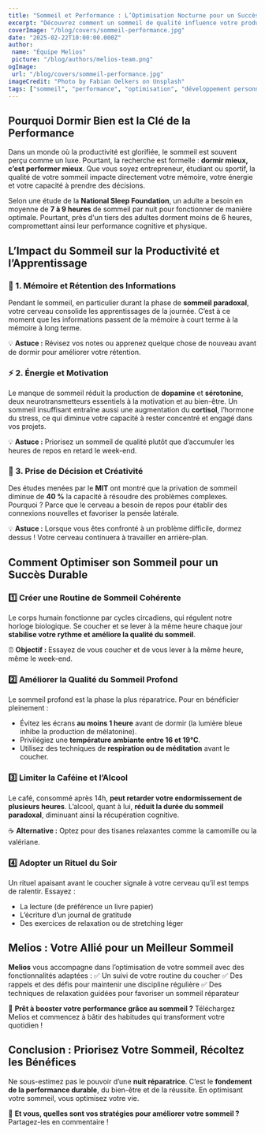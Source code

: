 ```yaml
---
title: "Sommeil et Performance : L’Optimisation Nocturne pour un Succès Durable"
excerpt: "Découvrez comment un sommeil de qualité influence votre productivité, votre apprentissage et votre bien-être global."
coverImage: "/blog/covers/sommeil-performance.jpg"
date: "2025-02-22T10:00:00.000Z"
author:
 name: "Équipe Melios"
 picture: "/blog/authors/melios-team.png"
ogImage:
 url: "/blog/covers/sommeil-performance.jpg"
imageCredit: "Photo by Fabian Oelkers on Unsplash"
tags: ["sommeil", "performance", "optimisation", "développement personnel"]
---
```


## Pourquoi Dormir Bien est la Clé de la Performance

Dans un monde où la productivité est glorifiée, le sommeil est souvent perçu comme un luxe. Pourtant, la recherche est formelle : **dormir mieux, c’est performer mieux**. Que vous soyez entrepreneur, étudiant ou sportif, la qualité de votre sommeil impacte directement votre mémoire, votre énergie et votre capacité à prendre des décisions.

Selon une étude de la **National Sleep Foundation**, un adulte a besoin en moyenne de **7 à 9 heures** de sommeil par nuit pour fonctionner de manière optimale. Pourtant, près d'un tiers des adultes dorment moins de 6 heures, compromettant ainsi leur performance cognitive et physique.

## L’Impact du Sommeil sur la Productivité et l’Apprentissage

### 🧠 1. **Mémoire et Rétention des Informations**

Pendant le sommeil, en particulier durant la phase de **sommeil paradoxal**, votre cerveau consolide les apprentissages de la journée. C’est à ce moment que les informations passent de la mémoire à court terme à la mémoire à long terme.

💡 **Astuce :** Révisez vos notes ou apprenez quelque chose de nouveau avant de dormir pour améliorer votre rétention.

### ⚡ 2. **Énergie et Motivation**

Le manque de sommeil réduit la production de **dopamine** et **sérotonine**, deux neurotransmetteurs essentiels à la motivation et au bien-être. Un sommeil insuffisant entraîne aussi une augmentation du **cortisol**, l’hormone du stress, ce qui diminue votre capacité à rester concentré et engagé dans vos projets.

💡 **Astuce :** Priorisez un sommeil de qualité plutôt que d’accumuler les heures de repos en retard le week-end.

### 🎯 3. **Prise de Décision et Créativité**

Des études menées par le **MIT** ont montré que la privation de sommeil diminue de **40 %** la capacité à résoudre des problèmes complexes. Pourquoi ? Parce que le cerveau a besoin de repos pour établir des connexions nouvelles et favoriser la pensée latérale.

💡 **Astuce :** Lorsque vous êtes confronté à un problème difficile, dormez dessus ! Votre cerveau continuera à travailler en arrière-plan.

## Comment Optimiser son Sommeil pour un Succès Durable

### 1️⃣ **Créer une Routine de Sommeil Cohérente**

Le corps humain fonctionne par cycles circadiens, qui régulent notre horloge biologique. Se coucher et se lever à la même heure chaque jour **stabilise votre rythme et améliore la qualité du sommeil**.

⏰ **Objectif :** Essayez de vous coucher et de vous lever à la même heure, même le week-end.

### 2️⃣ **Améliorer la Qualité du Sommeil Profond**

Le sommeil profond est la phase la plus réparatrice. Pour en bénéficier pleinement :

- Évitez les écrans **au moins 1 heure** avant de dormir (la lumière bleue inhibe la production de mélatonine).
- Privilégiez une **température ambiante entre 16 et 19°C**.
- Utilisez des techniques de **respiration ou de méditation** avant le coucher.

### 3️⃣ **Limiter la Caféine et l’Alcool**

Le café, consommé après 14h, **peut retarder votre endormissement de plusieurs heures**. L’alcool, quant à lui, **réduit la durée du sommeil paradoxal**, diminuant ainsi la récupération cognitive.

☕ **Alternative :** Optez pour des tisanes relaxantes comme la camomille ou la valériane.

### 4️⃣ **Adopter un Rituel du Soir**

Un rituel apaisant avant le coucher signale à votre cerveau qu’il est temps de ralentir. Essayez :

- La lecture (de préférence un livre papier)
- L’écriture d’un journal de gratitude
- Des exercices de relaxation ou de stretching léger

## Melios : Votre Allié pour un Meilleur Sommeil

**Melios** vous accompagne dans l’optimisation de votre sommeil avec des fonctionnalités adaptées :
✅ Un suivi de votre routine du coucher
✅ Des rappels et des défis pour maintenir une discipline régulière
✅ Des techniques de relaxation guidées pour favoriser un sommeil réparateur

🛌 **Prêt à booster votre performance grâce au sommeil ?** Téléchargez Melios et commencez à bâtir des habitudes qui transforment votre quotidien !

## Conclusion : Priorisez Votre Sommeil, Récoltez les Bénéfices

Ne sous-estimez pas le pouvoir d’une **nuit réparatrice**. C’est le **fondement de la performance durable**, du bien-être et de la réussite. En optimisant votre sommeil, vous optimisez votre vie.

💬 **Et vous, quelles sont vos stratégies pour améliorer votre sommeil ?** Partagez-les en commentaire !
